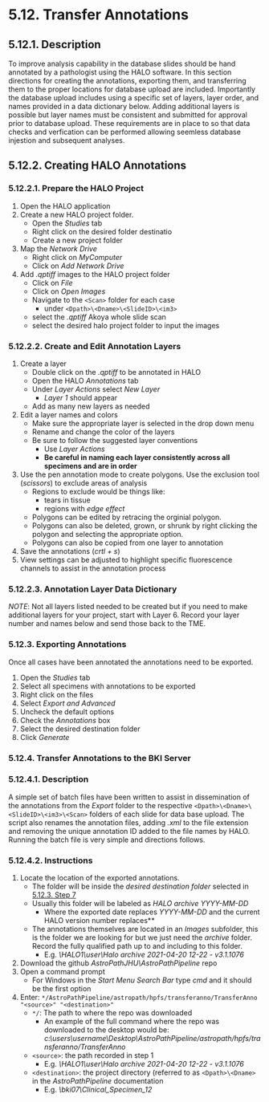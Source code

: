 # 5.12. Transfer Annotations
## 5.12.1. Description
To improve analysis capability in the database slides should be hand annotated by a pathologist using the HALO software. In this section directions for creating the annotations, exporting them, and transferring them to the proper locations for database upload are included. Importantly the database upload includes using a specific set of layers, layer order, and names provided in a data dictionary below. Adding additional layers is possible but layer names must be consistent and submitted for approval prior to database upload. These requirements are in place to so that data checks and verfication can be performed allowing seemless database injestion and subsequent analyses.

## 5.12.2. Creating HALO Annotations
### 5.12.2.1. Prepare the HALO Project
1. Open the HALO application
2. Create a new HALO project folder. 
   - Open the *Studies* tab
   - Right click on the desired folder destinatio
   - Create a new project folder
3. Map the *Network Drive*
   - Right click on *MyComputer*
   - Click on *Add Network Drive*
4. Add *.qptiff* images to the HALO project folder
   - Click on *File*
   - Click on *Open Images*
   - Navigate to the ```<Scan>``` folder for each case
     - under ```<Dpath>\<Dname>\<SlideID>\<im3>```
   - select the *.qptiff* Akoya whole slide scan
   - select the desired halo project folder to input the images
### 5.12.2.2. Create and Edit Annotation Layers
1. Create a layer
   - Double click on the *.qptiff* to be annotated in HALO
   - Open the HALO *Annotations* tab
   - Under *Layer Actions* select *New Layer*
     - *Layer 1* should appear
   - Add as many new layers as needed
2. Edit a layer names and colors
   - Make sure the appropriate layer is selected in the drop down menu 
   - Rename and change the color of the layers
   - Be sure to follow the suggested layer conventions
      - Use *Layer Actions* 
      - **Be careful in naming each layer consistently across all specimens and are in order**
3. Use the pen annotation mode to create polygons. Use the exclusion tool (*scissors*) to exclude areas of analysis
   - Regions to exclude would be things like:
     - tears in tissue
     - regions with *edge effect*
   - Polygons can be edited by retracing the orginial polygon.
   - Polygons can also be deleted, grown, or shrunk by right clicking the polygon and selecting the appropriate option.
   - Polygons can also be copied from one layer to annotation
4. Save the annotations (*crtl + s*)
5. View settings can be adjusted to highlight specific fluorescence channels to assist in the annotation process

### 5.12.2.3. Annotation Layer Data Dictionary


*NOTE*: Not all layers listed needed to be created but if you need to make additional layers for your project, start with Layer 6. Record your layer number and names below and send those back to the TME.

### 5.12.3. Exporting Annotations
Once all cases have been annotated the annotations need to be exported.
1. Open the *Studies* tab
2. Select all specimens with annotations to be exported
3. Right click on the files
4. Select *Export and Advanced*
5. Uncheck the default options
6. Check the *Annotations* box
7. Select the desired destination folder
8. Click *Generate*

### 5.12.4. Transfer Annotations to the BKI Server
### 5.12.4.1. Description
A simple set of batch files have been written to assist in dissemination of the annotations from the *Export* folder to the respective ```<Dpath>\<Dname>\<SlideID>\<im3>\<Scan>``` folders of each slide for data base upload. The script also renames the annotation files, adding *.xml* to the file extension and removing the unique annotation ID added to the file names by HALO. Running the batch file is very simple and directions follows.

### 5.12.4.2. Instructions
1. Locate the location of the exported annotations.
   - The folder will be inside the *desired destination folder* selected in [5.12.3. Step 7](#5123-exporting-annotations "Title")
   - Usually this folder will be labeled as *HALO archive YYYY-MM-DD <HALO version>* 
     - Where the exported date replaces *YYYY-MM-DD* and the current HALO version number replaces*<HALO version>*
   - The annotations themselves are located in an *Images* subfolder, this is the folder we are looking for but we just need the *archive* folder. Record the fully qualified path up to and including to this folder.
     - E.g. *\\HALO1\user\Halo archive 2021-04-20 12-22 - v3.1.1076*
2. Download the github *AstroPathJHU\AstroPathPipeline* repo
3. Open a command prompt
   - For Windows in the *Start Menu Search Bar* type *cmd* and it should be the first option
4. Enter: 
``` */AstroPathPipeline/astropath/hpfs/transferanno/TransferAnno "<source>" "<destination>" ```
   - ```*/```: The path to where the repo was downloaded
     - An example of the full command where the repo was downloaded to the desktop would be: *c:\users\username\Desktop\AstroPathPipeline/astropath/hpfs/transferanno/TransferAnno*
   - ```<source>```: the path recorded in step 1
     - E.g. *\\HALO1\user\Halo archive 2021-04-20 12-22 - v3.1.1076*
   - ```<destination>```: the project directory (referred to as ```<Dpath>\<Dname>``` in the *AstroPathPipeline* documentation
     - E.g. *\\bki07\Clinical_Specimen_12*
     
